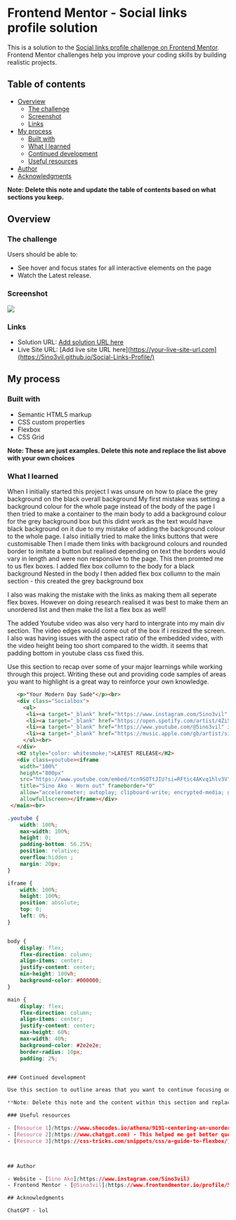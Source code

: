 # Frontend Mentor - Social links profile solution

This is a solution to the [Social links profile challenge on Frontend Mentor](https://www.frontendmentor.io/challenges/social-links-profile-UG32l9m6dQ). Frontend Mentor challenges help you improve your coding skills by building realistic projects. 

## Table of contents

- [Overview](#overview)
  - [The challenge](#the-challenge)
  - [Screenshot](#screenshot)
  - [Links](#links)
- [My process](#my-process)
  - [Built with](#built-with)
  - [What I learned](#what-i-learned)
  - [Continued development](#continued-development)
  - [Useful resources](#useful-resources)
- [Author](#author)
- [Acknowledgments](#acknowledgments)

**Note: Delete this note and update the table of contents based on what sections you keep.**

## Overview

### The challenge

Users should be able to:

- See hover and focus states for all interactive elements on the page
- Watch the Latest release.

### Screenshot

![](./SociallinksScreenshot.png)



### Links

- Solution URL: [Add solution URL here](https://your-solution-url.com)
- Live Site URL: [Add live site URL here](https://your-live-site-url.com](https://5ino3vil.github.io/Social-Links-Profile/) 

## My process

### Built with

- Semantic HTML5 markup
- CSS custom properties
- Flexbox
- CSS Grid


**Note: These are just examples. Delete this note and replace the list above with your own choices**

### What I learned

When I initially started this project I was unsure on how to place the grey background on the black overall background
My first mistake was setting a background colour for the whole page instead of the body of the page
I then tried to make a container to the main body to add a background colour for the grey background box but this didnt work as the text would have black background on it due to my mistake of adding the background colour to the whole page.
I also initially tried to make the links buttons that were customisable
Then I made them links with background colours and rounded border to imitate a button but realised depending on text the borders would vary in length and were non responsive to the page.
This then promted me to us flex boxes. 
I added flex box collumn to the body for a black background
Nested in the body I then added flex box collumn to the main section - this created the grey background box

I also was making the mistake with the links as making them all seperate flex boxes.
However on doing research realised it was best to make them an unordered list and then make the list a flex box as well!

The added Youtube video was also very hard to intergrate into my main div section. The video edges would come out of the box if i resized the screen.
I also was having issues with the aspect ratio of the embedded video, with the video height being too short compared to the width. it seems that padding bottom in youtube class css fixed this.

Use this section to recap over some of your major learnings while working through this project. Writing these out and providing code samples of areas you want to highlight is a great way to reinforce your own knowledge.



```html
   <p>"Your Modern Day Sade"</p><br>
   <div class="Socialbox">
     <ul>
      <li><a target="_blank" href="https://www.instagram.com/5ino3vil" id="insta">Instagram</a></li> 
      <li><a target="_blank" href="https://open.spotify.com/artist/4Zi5nfj3gavmdAxg6NYEmG" id="Spotify">Spotify</a></li> 
      <li><a target="_blank" href="https://www.youtube.com/@5ino3vil" id="youtube">Youtube</a></li>  
      <li><a target="_blank" href="https://music.apple.com/gb/artist/sino-ako/1336015786" id="apple">Apple</a></li>
     </ul><br>  
   </div>  
   <H2 style="color: whitesmoke;">LATEST RELEASE</H2>
   <div class=youtube><iframe 
    width="100%" 
    height="800px" 
    src="https://www.youtube.com/embed/tcn9SOTtJIU?si=RFtic4AKvq1hlv3V" 
    title="Sino Ako - Worn out" frameborder="0" 
    allow="accelerometer; autoplay; clipboard-write; encrypted-media; gyroscope; picture-in-picture; web-share" 
    allowfullscreen></iframe></div>
 </main><br>
```
```css 
.youtube {
    width: 100%;
    max-width: 100%;
    height: 0;
    padding-bottom: 56.25%;
    position: relative;
    overflow:hidden ;
    margin: 20px;
}

iframe {
    width: 100%;
    height: 100%;
    position: absolute;
    top: 0;
    left: 0%;
}


body {
    display: flex;
    flex-direction: column;
    align-items: center;
    justify-content: center;
    min-height: 100vh;
    background-color: #000000;
}

main { 
    display: flex;
    flex-direction: column;
    align-items: center;
    justify-content: center;
    max-height: 60%;
    max-width: 40%;
    background-color: #2e2e2e;
    border-radius: 10px;
    padding: 2%;


### Continued development

Use this section to outline areas that you want to continue focusing on in future projects. These could be concepts you're still not completely comfortable with or techniques you found useful that you want to refine and perfect.

**Note: Delete this note and the content within this section and replace with your own plans for continued development.**

### Useful resources

- [Resource 1](https://www.shecodes.io/athena/9191-centering-an-unordered-list-with-css-flexbox) - This helped me for understanding how to put a list into flexbox reason. 
- [Resource 2](https://www.chatgpt.com) - This helped me get better questions as well as debug my code to see where i could possibly be going wrong.
- [Resource 3](https://css-tricks.com/snippets/css/a-guide-to-flexbox/) - This helped me understand what flex boxes actually were. With really easy to understand breakdowns of it. 



## Author

- Website - [Sino Ako](https://www.instagram.com/5ino3vil)
- Frontend Mentor - [@5ino3vil](https://www.frontendmentor.io/profile/5ino3vil)

## Acknowledgments

ChatGPT - lol
